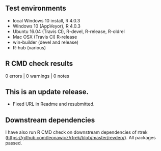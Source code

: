 ## Test environments

* local Windows 10 install, R 4.0.3
* Windows 10 (AppVeyor), R 4.0.3
* Ubuntu 16.04 (Travis CI), R-devel, R-release, R-oldrel
* Mac OSX (Travis CI) R-release
* win-builder (devel and release)
* R-hub (various)

## R CMD check results

0 errors | 0 warnings | 0 notes

## This is an update release.

* Fixed URL in Readme and resubmitted.

## Downstream dependencies

I have also run R CMD check on downstream dependencies of rtrek 
(https://github.com/leonawicz/rtrek/blob/master/revdep/). 
All packages passed.
